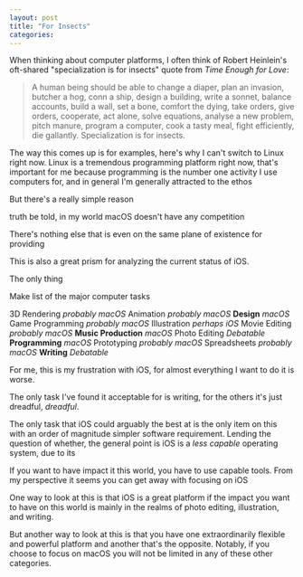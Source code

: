 ```yaml
---
layout: post
title: "For Insects"
categories: 
---
```


When thinking about computer platforms, I often think of Robert Heinlein's oft-shared "specialization is for insects" quote from *Time Enough for Love*:

> A human being should be able to change a diaper, plan an invasion, butcher a hog, conn a ship, design a building, write a sonnet, balance accounts, build a wall, set a bone, comfort the dying, take orders, give orders, cooperate, act alone, solve equations, analyse a new problem, pitch manure, program a computer, cook a tasty meal, fight efficiently, die gallantly. Specialization is for insects.

The way this comes up is for examples, here's why I can't switch to Linux right now. Linux is a tremendous programming platform right now, that's important for me because programming is the number one activity I use computers for, and in general I'm generally attracted to the ethos 

But there's a really simple reason 

truth be told, in my world macOS doesn't have any competition

There's nothing else that is even on the same plane of existence for providing

This is also a great prism for analyzing the current status of iOS.


The only thing 

Make list of the major computer tasks

3D Rendering *probably macOS*
Animation *probably macOS*
**Design** *macOS*
Game Programming *probably macOS*
Illustration *perhaps iOS*
Movie Editing *probably macOS*
**Music Production** *macOS*
Photo Editing *Debatable*
**Programming** *macOS*
Prototyping *probably macOS*
Spreadsheets *probably macOS*
**Writing** *Debatable*

For me, this is my frustration with iOS, for almost everything I want to do it is worse.

The only task I've found it acceptable for is writing, for the others it's just dreadful, *dreadful*.

The only task that iOS could arguably the best at is the only item on this with an order of magnitude simpler software requirement. Lending the question of whether, the general point is iOS is a *less capable* operating system, due to its

If you want to have impact it this world, you have to use capable tools. From my perspective it seems you can get away with focusing on iOS 

One way to look at this is that iOS is a great platform if the impact you want to have on this world is mainly in the realms of photo editing, illustration, and writing.

But another way to look at this is that you have one extraordinarily flexible and powerful platform and another that's the opposite. Notably, if you choose to focus on macOS you will not be limited in any of these other categories.